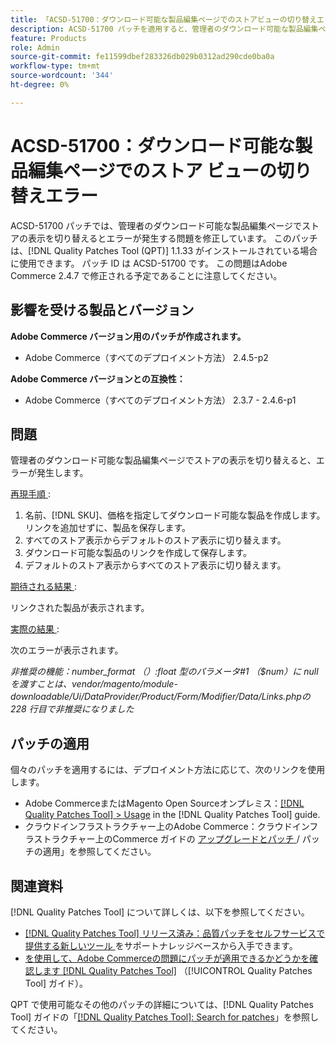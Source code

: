 ```yaml
---
title: 「ACSD-51700：ダウンロード可能な製品編集ページでのストアビューの切り替えエラー」
description: ACSD-51700 パッチを適用すると、管理者のダウンロード可能な製品編集ページでストアビューを切り替えるとエラーが発生するAdobe Commerceの問題を修正できます。
feature: Products
role: Admin
source-git-commit: fe11599dbef283326db029b0312ad290cde0ba0a
workflow-type: tm+mt
source-wordcount: '344'
ht-degree: 0%

---
```


# ACSD-51700：ダウンロード可能な製品編集ページでのストア ビューの切り替えエラー

ACSD-51700 パッチでは、管理者のダウンロード可能な製品編集ページでストアの表示を切り替えるとエラーが発生する問題を修正しています。 このパッチは、[!DNL Quality Patches Tool (QPT)] 1.1.33 がインストールされている場合に使用できます。 パッチ ID は ACSD-51700 です。 この問題はAdobe Commerce 2.4.7 で修正される予定であることに注意してください。

## 影響を受ける製品とバージョン

**Adobe Commerce バージョン用のパッチが作成されます。**

* Adobe Commerce（すべてのデプロイメント方法） 2.4.5-p2

**Adobe Commerce バージョンとの互換性：**

* Adobe Commerce（すべてのデプロイメント方法） 2.3.7 - 2.4.6-p1

## 問題

管理者のダウンロード可能な製品編集ページでストアの表示を切り替えると、エラーが発生します。

<u> 再現手順 </u>:

1. 名前、[!DNL SKU]、価格を指定してダウンロード可能な製品を作成します。 リンクを追加せずに、製品を保存します。
1. すべてのストア表示からデフォルトのストア表示に切り替えます。
1. ダウンロード可能な製品のリンクを作成して保存します。
1. デフォルトのストア表示からすべてのストア表示に切り替えます。

<u> 期待される結果 </u>:

リンクされた製品が表示されます。

<u> 実際の結果 </u>:

次のエラーが表示されます。

*非推奨の機能：number_format （）:float 型のパラメータ#1 （$num）に null を渡すことは、vendor/magento/module-downloadable/Ui/DataProvider/Product/Form/Modifier/Data/Links.phpの 228 行目で非推奨になりました*

## パッチの適用

個々のパッチを適用するには、デプロイメント方法に応じて、次のリンクを使用します。

* Adobe CommerceまたはMagento Open Sourceオンプレミス：[[!DNL Quality Patches Tool] > Usage](/help/tools/quality-patches-tool/usage.md) in the [!DNL Quality Patches Tool] guide.
* クラウドインフラストラクチャー上のAdobe Commerce：クラウドインフラストラクチャー上のCommerce ガイドの [ アップグレードとパッチ ](https://experienceleague.adobe.com/docs/commerce-cloud-service/user-guide/develop/upgrade/apply-patches.html)/ パッチの適用」を参照してください。

## 関連資料

[!DNL Quality Patches Tool] について詳しくは、以下を参照してください。

* [[!DNL Quality Patches Tool]  リリース済み：品質パッチをセルフサービスで提供する新しいツール ](https://experienceleague.adobe.com/en/docs/commerce-knowledge-base/kb/announcements/commerce-announcements/magento-quality-patches-released-new-tool-to-self-serve-quality-patches) をサポートナレッジベースから入手できます。
* [ を使用して、Adobe Commerceの問題にパッチが適用できるかどうかを確認します  [!DNL Quality Patches Tool]](/help/tools/quality-patches-tool/patches-available-in-qpt/check-patch-for-magento-issue-with-magento-quality-patches.md) （[!UICONTROL Quality Patches Tool] ガイド）。


QPT で使用可能なその他のパッチの詳細については、[!DNL Quality Patches Tool] ガイドの「[[!DNL Quality Patches Tool]: Search for patches](https://experienceleague.adobe.com/tools/commerce-quality-patches/index.html)」を参照してください。
